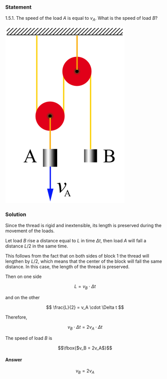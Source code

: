 ###  Statement 

$1.5.1.$ The speed of the load $A$ is equal to $v_A$. What is the speed of load $B$? 

![ For problem $1.5.1$ |376x556, 21%](../../img/1.5.1/statement.png)

### Solution

Since the thread is rigid and inextensible, its length is preserved during the movement of the loads.

Let load $B$ rise a distance equal to $L$ in time $\Delta t$, then load $A$ will fall a distance $L/2$ in the same time.

This follows from the fact that on both sides of block $1$ the thread will lengthen by $L/2$, which means that the center of the block will fall the same distance. In this case, the length of the thread is preserved.

Then on one side

$$L = v_B \cdot \Delta t$$

and on the other

$$ \frac{L}{2} = v_A \cdot \Delta t $$ 

Therefore,

$$v_B \cdot \Delta t = 2v_A \cdot \Delta t$$

The speed of load $B$ is 

$$\fbox{$v_B = 2v_A$}$$

#### Answer

$$v_B = 2v_A$$ 
